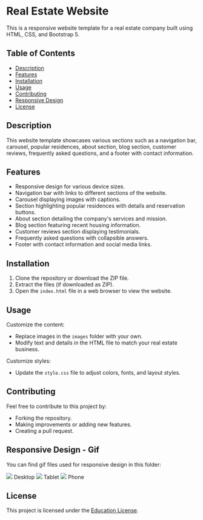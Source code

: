 # Real Estate Website

This is a responsive website template for a real estate company built using HTML, CSS, and Bootstrap 5.

## Table of Contents

- [Description](#description)
- [Features](#features)
- [Installation](#installation)
- [Usage](#usage)
- [Contributing](#contributing)
- [Responsive Design](#responsivedesign)
- [License](#license)

## Description

This website template showcases various sections such as a navigation bar, carousel, popular residences, about section, blog section, customer reviews, frequently asked questions, and a footer with contact information.

## Features

- Responsive design for various device sizes.
- Navigation bar with links to different sections of the website.
- Carousel displaying images with captions.
- Section highlighting popular residences with details and reservation buttons.
- About section detailing the company's services and mission.
- Blog section featuring recent housing information.
- Customer reviews section displaying testimonials.
- Frequently asked questions with collapsible answers.
- Footer with contact information and social media links.

## Installation

1. Clone the repository or download the ZIP file.
2. Extract the files (if downloaded as ZIP).
3. Open the `index.html` file in a web browser to view the website.

## Usage

Customize the content:

- Replace images in the `images` folder with your own.
- Modify text and details in the HTML file to match your real estate business.

Customize styles:

- Update the `style.css` file to adjust colors, fonts, and layout styles.

## Contributing

Feel free to contribute to this project by:

- Forking the repository.
- Making improvements or adding new features.
- Creating a pull request.

## Responsive Design - Gif

You can find gif files used for responsive design in this folder:

<img src="./responsive/desktop.gif"> Desktop
<img src="./responsive/tablet.gif"> Tablet
<img src="./responsive/phone.gif"> Phone

## License

This project is licensed under the [Education License](LICENSE).
